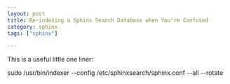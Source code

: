 ```yaml
---
layout: post
title: Re-indexing a Sphinx Search Database when You're Confused
category: sphinx
tags: ["sphinx"]

---
```

This is a useful little one liner:

sudo /usr/bin/indexer --config /etc/sphinxsearch/sphinx.conf --all --rotate
